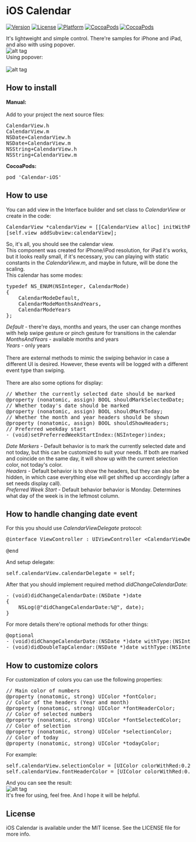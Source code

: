 iOS Calendar
============

[![Version](https://img.shields.io/cocoapods/v/Calendar-iOS.svg?style=flat)](http://cocoadocs.org/docsets/Calendar-iOS)
[![License](https://img.shields.io/cocoapods/l/Calendar-iOS.svg?style=flat)](http://cocoadocs.org/docsets/Calendar-iOS)
[![Platform](https://img.shields.io/cocoapods/p/Calendar-iOS.svg?style=flat)](http://cocoadocs.org/docsets/Calendar-iOS)
[![CocoaPods](https://img.shields.io/cocoapods/dt/Calendar-iOS.svg)](https://cocoapods.org/pods/Calendar-iOS)
[![CocoaPods](https://img.shields.io/cocoapods/dm/Calendar-iOS.svg)](https://cocoapods.org/pods/Calendar-iOS)

It's lightweight and simple control. There're samples for iPhone and iPad, and also with using popover.<br>
![alt tag](https://raw.github.com/maximbilan/ios_calendar/master/img/img4.png)
<br>
Using popover:
<br><br>
![alt tag](https://raw.github.com/maximbilan/ios_calendar/master/img/img5.png)
<br>
## How to install
<b>Manual:</b><br><br>
Add to your project the next source files: <br>
<pre>
CalendarView.h
CalendarView.m
NSDate+CalendarView.h
NSDate+CalendarView.m
NSString+CalendarView.h
NSString+CalendarView.m
</pre>
<b>CocoaPods:</b>
<pre>
pod 'Calendar-iOS'
</pre>
## How to use
You can add view in the Interface builder and set class to <i>CalendarView</i> or create in the code: <br>
<pre>
CalendarView *calendarView = [[CalendarView alloc] initWithPosition:10.0 y:10.0];
[self.view addSubview:calendarView];
</pre>
So, it's all, you should see the calendar view. <br>
This component was created for iPhone/iPod resolution, for iPad it's works, but it looks really small, if it's necessary, you can playing with static constants in the <i>CalendarView.m</i>, and maybe in future, will be done the scaling.
<br>
This calendar has some modes: <br>
<pre>
typedef NS_ENUM(NSInteger, CalendarMode)
{
    CalendarModeDefault,
    CalendarModeMonthsAndYears,
    CalendarModeYears
};
</pre>
<i>Default</i> - there're days, months and years, the user can change monthes with help swipe gesture or pinch gesture for transitions in the calendar <br>
<i>MonthsAndYears</i> - available months and years <br>
<i>Years</i> - only years <br>
<br>
There are external methods to mimic the swiping behavior in case a different UI is desired. However, these events will be logged with a different event type than swiping. <br>
<br>
There are also some options for display: <br>
<pre>
// Whether the currently selected date should be marked
@property (nonatomic, assign) BOOL shouldMarkSelectedDate;
// Whether today's date should be marked
@property (nonatomic, assign) BOOL shouldMarkToday;
// Whether the month and year headers should be shown
@property (nonatomic, assign) BOOL shouldShowHeaders;
// Preferred weekday start
- (void)setPreferredWeekStartIndex:(NSInteger)index;
</pre>
<i>Date Markers</i> - Default behavior is to mark the currently selected date and not today, but this can be customized to suit your needs. If both are marked and coincide on the same day, it will show up with the current selection color, not today's color. <br>
<i>Headers</i> - Default behavior is to show the headers, but they can also be hidden, in which case everything else will get shifted up accordingly (after a set needs display call). <br>
<i>Preferred Week Start</i> - Default behavior behavior is Monday. Determines what day of the week is in the leftmost column.
## How to handle changing date event
For this you should use <i>CalendarViewDelegate</i> protocol:
<pre>
@interface ViewController : UIViewController &#60;CalendarViewDelegate&#62;

@end
</pre>
And setup delegate: <br>
<pre>
self.calendarView.calendarDelegate = self;
</pre>

After that you should implement required method <i>didChangeCalendarDate</i>:
<pre>
- (void)didChangeCalendarDate:(NSDate *)date
{
    NSLog(@"didChangeCalendarDate:%@", date);
}
</pre>

For more details there're optional methods for other things: <br>
<pre>
@optional
- (void)didChangeCalendarDate:(NSDate *)date withType:(NSInteger)type withEvent:(NSInteger)event;
- (void)didDoubleTapCalendar:(NSDate *)date withType:(NSInteger)type;
</pre>
## How to customize colors
For customization of colors you can use the following properties:
<pre>
// Main color of numbers
@property (nonatomic, strong) UIColor *fontColor;
// Color of the headers (Year and month)
@property (nonatomic, strong) UIColor *fontHeaderColor;
// Color of selected numbers
@property (nonatomic, strong) UIColor *fontSelectedColor;
// Color of selection
@property (nonatomic, strong) UIColor *selectionColor;
// Color of today
@property (nonatomic, strong) UIColor *todayColor;
</pre>
For example:
<pre>
self.calendarView.selectionColor = [UIColor colorWithRed:0.203 green:0.666 blue:0.862 alpha:1.000];
self.calendarView.fontHeaderColor = [UIColor colorWithRed:0.203 green:0.666 blue:0.862 alpha:1.000];
</pre>
And you can see the result:<br>
![alt tag](https://raw.github.com/maximbilan/ios_calendar/master/img/img6.png)<br>
It's free for using, feel free. And I hope it will be helpful.<br>

## License

iOS Calendar is available under the MIT license. See the LICENSE file for more info.
